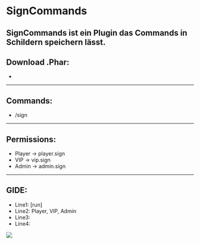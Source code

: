 # SignCommands
  SignCommands ist ein Plugin das Commands in Schildern speichern lässt.
  --------------------

## Download .Phar: 
  - 
--------------------

## Commands:
   
   - /sign
--------------------

## Permissions:
   - Player -> player.sign
   - VIP -> vip.sign
   - Admin -> admin.sign
--------------------

## GIDE:
   - Line1: [run]
   - Line2: Player, VIP, Admin
   - Line3: <Command>
   - Line4: <Beschreibung>


<img src="https://github.com/iTzFreeHD/SignCommands/blob/master/Commandsigns1.png?raw=true"></img>

